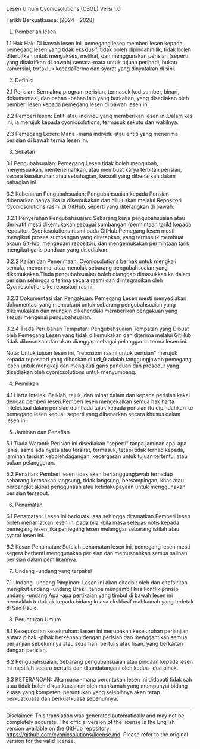Lesen Umum Cyonicsolutions (CSGL)
Versi 1.0

Tarikh Berkuatkuasa: [2024 - 2028]

1. Pemberian lesen

1.1 Hak Hak: Di bawah lesen ini, pemegang lesen memberi lesen kepada pemegang lesen yang tidak eksklusif, tidak boleh dipindahmilik, tidak boleh diterbitkan untuk mengakses, melihat, dan menggunakan perisian (seperti yang ditakrifkan di bawah) semata-mata untuk tujuan peribadi, bukan komersial, tertakluk kepadaTerma dan syarat yang dinyatakan di sini.

2. Definisi

2.1 Perisian: Bermakna program perisian, termasuk kod sumber, binari, dokumentasi, dan bahan -bahan lain yang berkaitan, yang disediakan oleh pemberi lesen kepada pemegang lesen di bawah lesen ini.

2.2 Pemberi lesen: Entiti atau individu yang memberikan lesen ini.Dalam kes ini, ia merujuk kepada cyonicsolutions, termasuk sekutu dan wakilnya.

2.3 Pemegang Lesen: Mana -mana individu atau entiti yang menerima perisian di bawah terma lesen ini.

3. Sekatan

3.1 Pengubahsuaian: Pemegang Lesen tidak boleh mengubah, menyesuaikan, menterjemahkan, atau membuat karya terbitan perisian, secara keseluruhan atau sebahagian, kecuali yang dibenarkan dalam bahagian ini.

3.2 Kebenaran Pengubahsuaian: Pengubahsuaian kepada Perisian dibenarkan hanya jika ia dikemukakan dan diluluskan melalui Repositori Cyonicsolutions rasmi di GitHub, seperti yang diterangkan di bawah:

3.2.1 Penyerahan Pengubahsuaian: Sebarang kerja pengubahsuaian atau derivatif mesti dikemukakan sebagai sumbangan (permintaan tarik) kepada repositori Cyonicsolutions rasmi pada GitHub.Pemegang lesen mesti mengikuti proses sumbangan yang ditetapkan, yang termasuk membuat akaun GitHub, mengepam repositori, dan mengemukakan permintaan tarik mengikut garis panduan yang disediakan.

3.2.2 Kajian dan Penerimaan: Cyonicsolutions berhak untuk mengkaji semula, menerima, atau menolak sebarang pengubahsuaian yang dikemukakan.Tiada pengubahsuaian boleh dianggap dimasukkan ke dalam perisian sehingga diterima secara rasmi dan diintegrasikan oleh Cyonicsolutions ke repositori rasmi.

3.2.3 Dokumentasi dan Pengakuan: Pemegang Lesen mesti menyediakan dokumentasi yang mencukupi untuk sebarang pengubahsuaian yang dikemukakan dan mungkin dikehendaki memberikan pengakuan yang sesuai mengenai pengubahsuaian.

3.2.4 Tiada Perubahan Tempatan: Pengubahsuaian Tempatan yang Dibuat oleh Pemegang Lesen yang tidak dikemukakan dan diterima melalui GitHub tidak dibenarkan dan akan dianggap sebagai pelanggaran terma lesen ini.

Nota: Untuk tujuan lesen ini, "repositori rasmi untuk perisian" merujuk kepada repositori yang dihoskan di __url_0__ adalah tanggungjawab pemegang lesen untuk mengkaji dan mengikuti garis panduan dan prosedur yang disediakan oleh cyonicsolutions untuk menyumbang.

4. Pemilikan

4.1 Harta Intelek: Baiklah, tajuk, dan minat dalam dan kepada perisian kekal dengan pemberi lesen.Pemberi lesen mengekalkan semua hak harta intelektual dalam perisian dan tiada tajuk kepada perisian itu dipindahkan ke pemegang lesen kecuali seperti yang dibenarkan secara khusus dalam lesen ini.

5. Jaminan dan Penafian

5.1 Tiada Waranti: Perisian ini disediakan "seperti" tanpa jaminan apa-apa jenis, sama ada nyata atau tersirat, termasuk, tetapi tidak terhad kepada, jaminan tersirat kebolehdagangan, kecergasan untuk tujuan tertentu, atau bukan pelanggaran.

5.2 Penafian: Pemberi lesen tidak akan bertanggungjawab terhadap sebarang kerosakan langsung, tidak langsung, bersampingan, khas atau berbangkit akibat penggunaan atau ketidakupayaan untuk menggunakan perisian tersebut.

6. Penamatan

6.1 Penamatan: Lesen ini berkuatkuasa sehingga ditamatkan.Pemberi lesen boleh menamatkan lesen ini pada bila -bila masa selepas notis kepada pemegang lesen jika pemegang lesen melanggar sebarang istilah atau syarat lesen ini.

6.2 Kesan Penamatan: Setelah penamatan lesen ini, pemegang lesen mesti segera berhenti menggunakan perisian dan memusnahkan semua salinan perisian dalam pemilikannya.

7. Undang -undang yang terpakai

7.1 Undang -undang Pimpinan: Lesen ini akan ditadbir oleh dan ditafsirkan mengikut undang -undang Brazil, tanpa mengambil kira konflik prinsip undang -undang.Apa -apa pertikaian yang timbul di bawah lesen ini hendaklah tertakluk kepada bidang kuasa eksklusif mahkamah yang terletak di São Paulo.

8. Peruntukan Umum

8.1 Kesepakatan keseluruhan: Lesen ini merupakan keseluruhan perjanjian antara pihak -pihak berkenaan dengan perisian dan menggantikan semua perjanjian sebelumnya atau sezaman, bertulis atau lisan, yang berkaitan dengan perisian.

8.2 Pengubahsuaian: Sebarang pengubahsuaian atau pindaan kepada lesen ini mestilah secara bertulis dan ditandatangani oleh kedua -dua pihak.

8.3 KETERANGAN: Jika mana -mana peruntukan lesen ini didapati tidak sah atau tidak boleh dikuatkuasakan oleh mahkamah yang mempunyai bidang kuasa yang kompeten, peruntukan yang selebihnya akan tetap berkuatkuasa dan berkuatkuasa sepenuhnya.

---
Disclaimer: This translation was generated automatically and may not be completely accurate. The official version of the license is the English version available on the GitHub repository: https://github.com/cyonicsolutions/license.md. Please refer to the original version for the valid license.